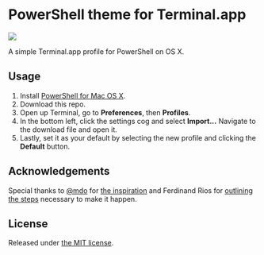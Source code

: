 # PowerShell theme for Terminal.app

![](https://cloud.githubusercontent.com/assets/1696777/17915629/0562d84e-697a-11e6-9ec3-e8d25b676668.png)

A simple Terminal.app profile for PowerShell on OS X.

## Usage

1. Install [PowerShell for Mac OS X](https://github.com/PowerShell/PowerShell).
2. Download this repo.
3. Open up Terminal, go to **Preferences**, then **Profiles**.
4. In the bottom left, click the settings cog and select **Import...** Navigate to the download file and open it.
5. Lastly, set it as your default by selecting the new profile and clicking the **Default** button.

## Acknowledgements

Special thanks to [@mdo](http://mdo.fm) for [the inspiration](https://github.com/mdo/ocean-terminal) and Ferdinand Rios for [outlining the steps](https://www.sapien.com/blog/2016/08/19/setting-up-powershell-on-your-mac/) necessary to make it happen.

## License

Released under [the MIT license](https://github.com/lpaglia/powershell-terminal/blob/master/LICENSE).

